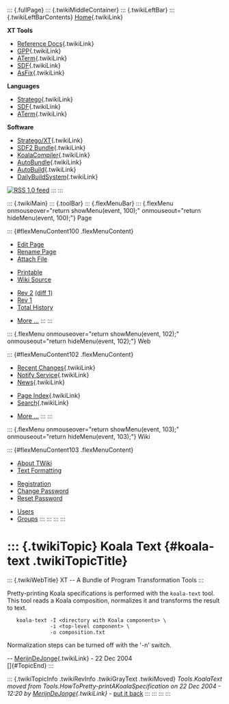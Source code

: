 ::: {.fullPage}
::: {.twikiMiddleContainer}
::: {.twikiLeftBar}
::: {.twikiLeftBarContents}
[Home](WebHome){.twikiLink}

**XT Tools**

-   [Reference Docs](ToolReference){.twikiLink}
-   [GPP](GenericPrettyPrinter){.twikiLink}
-   [ATerm](ATermTools){.twikiLink}
-   [SDF](SdfTools){.twikiLink}
-   [AsFix](AsFixTools){.twikiLink}

**Languages**

-   [Stratego](../Stratego/WebHome){.twikiLink}
-   [SDF](../Sdf/WebHome){.twikiLink}
-   [ATerm](ATermFormat){.twikiLink}

**Software**

-   [Stratego/XT](../Stratego/StrategoDownload){.twikiLink}
-   [SDF2 Bundle](../Sdf/SdfBundle){.twikiLink}
-   [KoalaCompiler](KoalaCompiler){.twikiLink}
-   [AutoBundle](AutoBundle){.twikiLink}
-   [AutoBuild](AutoBuild){.twikiLink}
-   [DailyBuildSystem](DailyBuildSystem){.twikiLink}

[![](http://www.program-transformation.org/twiki/pub/rss.gif "RSS 1.0 feed")](http://www.program-transformation.org/twiki/bin/view/Tools/WebRss?skin=rss)
:::
:::

::: {.twikiMain}
::: {.toolBar}
::: {.flexMenuBar}
::: {.flexMenu onmouseover="return showMenu(event, 100);" onmouseout="return hideMenu(event, 100);"}
Page

::: {#flexMenuContent100 .flexMenuContent}
-   [Edit
    Page](http://www.program-transformation.org/edit/Tools/KoalaText?t=1536825805)
-   [Rename
    Page](http://www.program-transformation.org/rename/Tools/KoalaText)
-   [Attach
    File](http://www.program-transformation.org/attach/Tools/KoalaText)

<!-- -->

-   [Printable](http://www.program-transformation.org/view/Tools/KoalaText?skin=print.pattern)
-   [Wiki
    Source](http://www.program-transformation.org/view/Tools/KoalaText?skin=text&raw=on&contenttype=text/plain)

<!-- -->

-   [Rev
    2](http://www.program-transformation.org/view/Tools/KoalaText?rev=1.2)
    [(diff 1)](http://www.program-transformation.org/rdiff/Tools/KoalaText?rev1=1.2&rev2=1.1)
-   [Rev
    1](http://www.program-transformation.org/view/Tools/KoalaText?rev=1.1)
-   [Total
    History](http://www.program-transformation.org/rdiff/Tools/KoalaText)

<!-- -->

-   [More
    \...](http://www.program-transformation.org/oops/Tools/KoalaText?template=oopsmore&param1=1.2&param2=1.2)
:::
:::

::: {.flexMenu onmouseover="return showMenu(event, 102);" onmouseout="return hideMenu(event, 102);"}
Web

::: {#flexMenuContent102 .flexMenuContent}
-   [Recent Changes](WebChanges){.twikiLink}
-   [Notify Service](WebNotify){.twikiLink}
-   [News](WebNews){.twikiLink}

<!-- -->

-   [Page Index](WebIndex){.twikiLink}
-   [Search](WebSearch){.twikiLink}

<!-- -->

-   [More
    \...](http://www.program-transformation.org/oops/Tools/KoalaText?template=oopsmore&param1=1.2&param2=1.2)
:::
:::

::: {.flexMenu onmouseover="return showMenu(event, 103);" onmouseout="return hideMenu(event, 103);"}
Wiki

::: {#flexMenuContent103 .flexMenuContent}
-   [About
    TWiki](http://www.program-transformation.org/view/TWiki/WebHome)
-   [Text
    Formatting](http://www.program-transformation.org/view/TWiki/TextFormattingRules)

<!-- -->

-   [Registration](http://www.program-transformation.org/view/TWiki/TWikiRegistration)
-   [Change
    Password](http://www.program-transformation.org/view/TWiki/ChangePassword)
-   [Reset
    Password](http://www.program-transformation.org/view/TWiki/ResetPassword)

<!-- -->

-   [Users](http://www.program-transformation.org/view/Main/TWikiUsers)
-   [Groups](http://www.program-transformation.org/view/Main/TWikiGroups)
:::
:::
:::
:::

::: {.twikiTopic}
Koala Text {#koala-text .twikiTopicTitle}
==========

::: {.twikiWebTitle}
XT \-- A Bundle of Program Transformation Tools
:::

Pretty-printing Koala specifications is performed with the `koala-text`
tool. This tool reads a Koala composition, normalizes it and transforms
the result to text.

       koala-text -I <directory with Koala components> \
                  -i <top-level component> \
                  -o composition.txt

Normalization steps can be turned off with the \'-n\' switch.

\-- [MerijnDeJonge](../Main/MerijnDeJonge){.twikiLink} - 22 Dec 2004\
[]{#TopicEnd}
:::

::: {.twikiTopicInfo .twikiRevInfo .twikiGrayText .twikiMoved}
*Tools.KoalaText moved from Tools.HowToPretty-printAKoalaSpecification
on 22 Dec 2004 - 12:20 by
[MerijnDeJonge](../Main/MerijnDeJonge){.twikiLink}* - [put it
back](http://www.program-transformation.org/rename/Tools/KoalaText?newweb=Tools&newtopic=HowToPretty-printAKoalaSpecification&confirm=on "Click to move topic back to previous location, with option to change references.")
:::
:::
:::
:::

